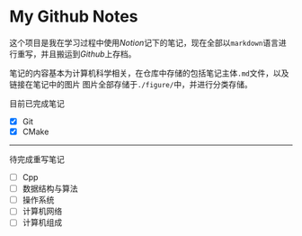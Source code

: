 # My Github Notes

这个项目是我在学习过程中使用*Notion*记下的笔记，现在全部以`markdown`语言进行重写，并且搬运到*Github*上存档。

笔记的内容基本为计算机科学相关，在仓库中存储的包括笔记主体`.md`文件，以及链接在笔记中的图片
图片全部存储于`./figure/`中，并进行分类存储。

目前已完成笔记

- [X] Git
- [X] CMake

---

待完成重写笔记

- [ ] Cpp
- [ ] 数据结构与算法
- [ ] 操作系统
- [ ] 计算机网络
- [ ] 计算机组成
